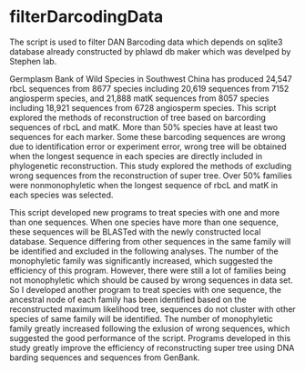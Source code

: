 # filterDarcodingData
The script is used to filter DAN Barcoding data which depends on sqlite3 database already constructed by phlawd db maker which was develped by Stephen lab.

Germplasm Bank of Wild Species in Southwest China has produced 24,547 rbcL sequences from 8677 species including 20,619 sequences from 7152 angiosperm species, and 21,888 matK sequences from 8057 species including 18,921 sequences from 6728 angiosperm species. This script explored the methods of reconstruction of tree based on barcording sequences of rbcL and matK. More than 50% species have at least two sequences for each marker. Some these barcoding sequences are wrong due to identification error or experiment error, wrong tree will be obtained when the longest sequence in each species are directly included in phylogenetic reconstruction. This study explored the methods of excluding wrong sequences from the reconstruction of super tree. Over 50% families were nonmonophyletic when the longest sequence of rbcL and matK in each species was selected. 

This script developed new programs to treat species with one and more than one sequences. When one species have more than one sequence, these sequences will be BLASTed with the newly constructed local database. Sequence differing from other sequences in 
the same family will be identified and excluded in the following analyses. The number of the monophyletic family was significantly increased, which suggested the efficiency of this program. However, there were still a lot of families being not monophyletic which should be caused by wrong sequences in data set. So I developed another program to treat species with one sequence, the ancestral node of each family has been identified based on the reconstructed maximum likelihood tree, sequences do not cluster with other species of same family will be identified. The number of monophyletic family greatly increased following the exlusion of wrong sequences, which suggested the good performance of the script. Programs developed in this study greatly improve the efficiency of reconstructing super tree using DNA barding sequences and sequences from GenBank. 
